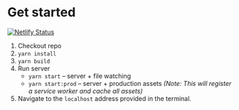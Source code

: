 # Get started

[![Netlify Status](https://api.netlify.com/api/v1/badges/3356c25c-b297-4ec4-85c8-69de57f7c9e1/deploy-status)](https://app.netlify.com/sites/dulmage/deploys)

1. Checkout repo
2. `yarn install`
3. `yarn build`
4. Run server
   - `yarn start` – server + file watching
   - `yarn start:prod` – server + production assets _(Note: This will register a service worker and cache all assets)_
5. Navigate to the `localhost` address provided in the terminal.
